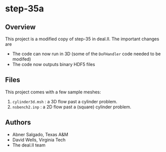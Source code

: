 step-35a
========
Overview
--------
This project is a modified copy of step-35 in deal.II. The important changes are
* The code can now run in 3D (some of the `DoFHandler` code needed to be modifed)
* The code now outputs binary HDF5 files

Files
-----
This project comes with a few sample meshes:
1. `cylinder3d.msh` : a 3D flow past a cylinder problem.
2. `nsbench2.inp`   : a 2D flow past a (square) cylinder problem.

Authors
-------
* Abner Salgado, Texas A&M
* David Wells, Virginia Tech
* The deal.II team